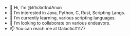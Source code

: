 - 👋 Hi, I’m @h1v3m1ndAnon
- 👀 I’m interested in Java, Python, C, Rust, Scripting Langs. 
- 🌱 I’m currently learning, various scripting languages.
- 💞️ I’m looking to collaborate on various endeavors. 
- 📫 You can reach me at Galactic#1177

<!---
h1v3m1ndAnon/h1v3m1ndAnon is a ✨ special ✨ repository because its `README.md` (this file) appears on your GitHub profile.
You can click the Preview link to take a look at your changes.
--->
